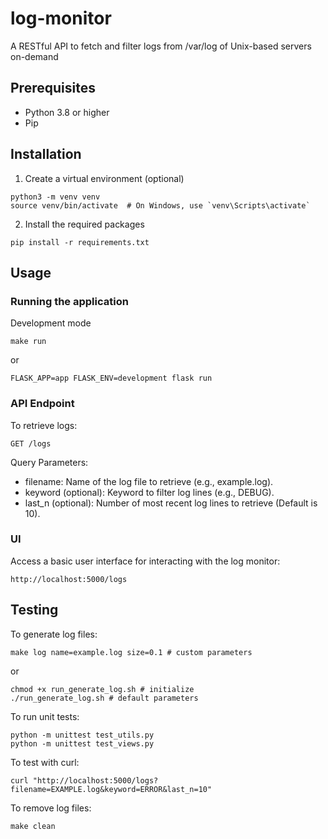 # log-monitor
A RESTful API to fetch and filter logs from /var/log of Unix-based servers on-demand

## Prerequisites
- Python 3.8 or higher
- Pip

## Installation
1. Create a virtual environment (optional)
```
python3 -m venv venv
source venv/bin/activate  # On Windows, use `venv\Scripts\activate`
```
2. Install the required packages
```
pip install -r requirements.txt
```

## Usage
### Running the application
Development mode
```
make run
```
or
```
FLASK_APP=app FLASK_ENV=development flask run
```
### API Endpoint
To retrieve logs:

`GET /logs`

Query Parameters:

- filename: Name of the log file to retrieve (e.g., example.log).
- keyword (optional): Keyword to filter log lines (e.g., DEBUG).
- last_n (optional): Number of most recent log lines to retrieve (Default is 10).

### UI
Access a basic user interface for interacting with the log monitor:
```
http://localhost:5000/logs
```

## Testing
To generate log files:
```
make log name=example.log size=0.1 # custom parameters
```
or
```
chmod +x run_generate_log.sh # initialize
./run_generate_log.sh # default parameters
```

To run unit tests:
```
python -m unittest test_utils.py
python -m unittest test_views.py
```

To test with curl:
```
curl "http://localhost:5000/logs?filename=EXAMPLE.log&keyword=ERROR&last_n=10"
```

To remove log files:
```
make clean
```